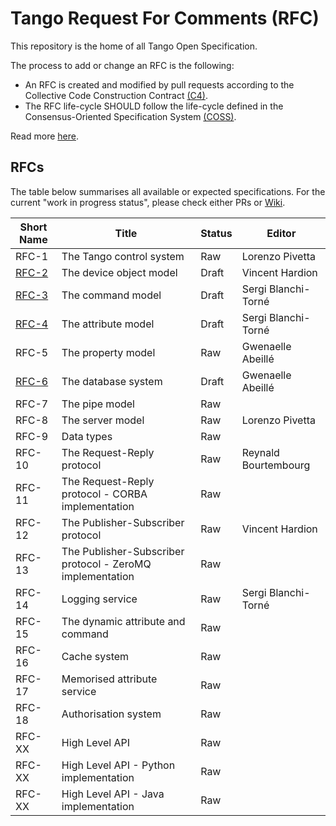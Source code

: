 # Tango Request For Comments (RFC)

This repository is the home of all Tango Open Specification.

The process to add or change an RFC is the following:

- An RFC is created and modified by pull requests according to the Collective Code Construction Contract [(C4)](https://github.com/unprotocols/rfc/blob/master/1/README.md).
- The RFC life-cycle SHOULD follow the life-cycle defined in the Consensus-Oriented Specification System [(COSS)](https://github.com/unprotocols/rfc/blob/master/2/README.md).

Read more [here](https://github.com/tango-controls/rfc/wiki).

## RFCs

The table below summarises all available or expected specifications. For the current "work in progress status", please 
check either PRs or [Wiki](https://github.com/tango-controls/rfc/wiki/Work-in-Progress-RFCs).  

Short Name             | Title                                                         | Status     | Editor
-----------------------|---------------------------------------------------------------|------------|-------
RFC-1   | The Tango control system                                       | Raw          | Lorenzo Pivetta
[RFC-2](2/README.md)   | The device object model                                        | Draft        | Vincent Hardion
[RFC-3](3/README.md)   | The command model                                              | Draft      | Sergi Blanchi-Torné
[RFC-4](4/README.md)   | The attribute model                                            | Draft        | Sergi Blanchi-Torné
RFC-5   | The property model                                             | Raw          | Gwenaelle Abeillé
[RFC-6](6/README.md)   | The database system                                            | Draft          | Gwenaelle Abeillé
RFC-7   | The pipe model                                                 | Raw          |
RFC-8   | The server model                                               | Raw          | Lorenzo Pivetta
RFC-9   | Data types                                                     | Raw          | 
RFC-10 | The Request-Reply protocol                                     | Raw          | Reynald Bourtembourg
RFC-11 | The Request-Reply protocol - CORBA implementation              | Raw          | 
RFC-12 | The Publisher-Subscriber protocol                              | Raw          | Vincent Hardion 
RFC-13 | The Publisher-Subscriber protocol - ZeroMQ implementation      | Raw          | 
RFC-14 | Logging service                                                | Raw          | Sergi Blanchi-Torné
RFC-15 | The dynamic attribute and command                              | Raw          | 
RFC-16 | Cache system                                                   | Raw          | 
RFC-17 | Memorised attribute service                                    | Raw          | 
RFC-18 | Authorisation system                                           | Raw          | 
RFC-XX | High Level API                                                 | Raw          | 
RFC-XX | High Level API - Python implementation                         | Raw          | 
RFC-XX | High Level API - Java   implementation                         | Raw          | 

